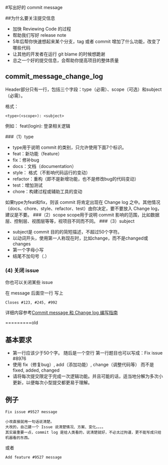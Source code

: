 #写出好的 commit message

##为什幺要关注提交信息

* 加快 Reviewing Code 的过程
* 帮助我们写好 release note
* 5年后帮你快速想起来某个分支，tag 或者 commit 增加了什么功能，改变了哪些代码
* 让其他的开发者在运行 git blame 的时候想跪谢
* 总之一个好的提交信息，会帮助你提高项目的整体质量

## commit_message_change_log
Header部分只有一行，包括三个字段：type（必需）、scope（可选）和subject（必需）。

格式：

```
<type>(<scope>): <subject>
```

例如： feat(login): 登录相关逻辑

###（1）type
* type用于说明 commit 的类别，只允许使用下面7个标识。
* feat：新功能（feature）
* fix：修补bug
* docs：文档（documentation）
* style： 格式（不影响代码运行的变动）
* refactor：重构（即不是新增功能，也不是修改bug的代码变动）
* test：增加测试
* chore：构建过程或辅助工具的变动

如果type为feat和fix，则该 commit 将肯定出现在 Change log 之中。其他情况（docs、chore、style、refactor、test）由你决定，要不要放入 Change log，建议是不要。
###（2）scope
scope用于说明 commit 影响的范围，比如数据层、控制层、视图层等等，视项目不同而不同。
###（3）subject
* subject是 commit 目的的简短描述，不超过50个字符。
* 以动词开头，使用第一人称现在时，比如change，而不是changed或changes
* 第一个字母小写
* 结尾不加句号（.）

### (4) 关闭 issue
你也可以关闭某些 issue

在 message 后面空一行 写上
```
Closes #123, #245, #992
```
详细内容参考[Commit message 和 Change log 编写指南](http://www.ruanyifeng.com/blog/2016/01/commit_message_change_log.html)

=========old

## 基本要求
* 第一行应该少于50个字。 随后是一个空行 第一行题目也可以写成：Fix issue #8976
* 使用 fix（修复bug）, add（添加功能）, change（调整代码等） 而不是 fixed, added, changed
* 请将每次提交限定于完成一次逻辑功能。并且可能的话，适当地分解为多次小更新，以便每次小型提交都更易于理解。

## 例子

```
Fix issue #9527 message

小改直接就用一句话说清楚。
大改的，自己建一个 Issue 说清楚情况、方案、变化。。。。
其实最重要一点，commit log 是给人类看的，说清楚就好，不必太过拘谨，更不能写成只给机器看的东西。

```
或者

```
Add feature #9527 message
```
